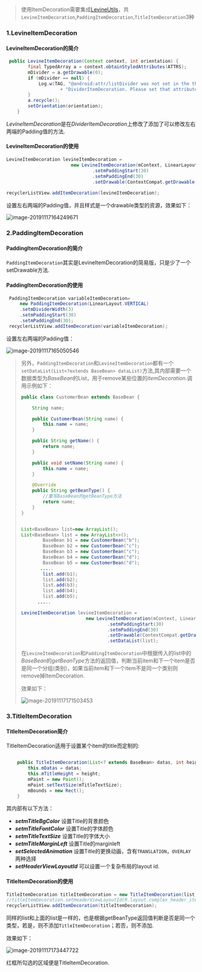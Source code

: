 >  使用ItemDecoration需要集成[LevineUtils](/zh-cn/Android/LevineUtils/README)，共```LevineItemDecoration```,```PaddingItemDecoration```,```TitleItemDecoration```3种

### 1.LevineItemDecoration

#### LevineItemDecoration的简介

```java
 public LevineItemDecoration(Context context, int orientation) {
        final TypedArray a = context.obtainStyledAttributes(ATTRS);
        mDivider = a.getDrawable(0);
        if (mDivider == null) {
            Log.w(TAG, "@android:attr/listDivider was not set in the theme used for this "
                    + "DividerItemDecoration. Please set that attribute all call setDrawable()");
        }
        a.recycle();
        setOrientation(orientation);
    }
```

*LevineItemDecoration*是在*DividerItemDecoration*上修改了添加了可以修改左右两端的Padding值的方法.

#### LevineItemDecoration的使用

```java
LevineItemDecoration levineItemDecoration =
                        new LevineItemDecoration(mContext, LinearLayout.VERTICAL)
                                .setmPaddingStart(30)
                                .setmPaddingEnd(30)
                                .setDrawable(ContextCompat.getDrawable(mContext, R.drawable.item_divider))
                               
recyclerListView.addItemDecoration(levineItemDecoration);
```

设置左右两端的Padding值，并且样式是一个drawable类型的资源，效果如下：

![image-20191117164249671](../../../_media/imgs/image-20191117164249671.png)



###  2.PaddingItemDecoration

#### PaddingItemDecoration的简介

```PaddingItemDecoration```其实是LevineItemDecoration的简易版，只是少了一个setDrawable方法.



#### PaddingItemDecoration的使用

```java
 PaddingItemDecoration variableItemDecoration=
     new PaddingItemDecoration(LinearLayout.VERTICAL)
     .setmDividerWidth(3)
     .setmPaddingStart(30)
     .setmPaddingEnd(30);               
 recyclerListView.addItemDecoration(variableItemDecoration);
```

设置左右两端的Padding值：

![image-20191117165050546](../../../_media/imgs/image-20191117165050546.png)



> 另外，```PaddingItemDecoration```和```LevineItemDecoration```都有一个```setDataList(List<?extends BaseBean> dataList)```方法,其内部需要一个数据类型为*BaseBean*的List，用于remove某些位置的*itemDecoration*.调用示例如下：
>
> ```java
> public class CustomerBean extends BaseBean {
> 
>     String name;
> 
>     public CustomerBean(String name) {
>         this.name = name;
>     }
> 
>     public String getName() {
>         return name;
>     }
> 
>     public void setName(String name) {
>         this.name = name;
>     }
> 
>     @Override
>     public String getBeanType() {
>         //重写BaseBean的getBeanType方法
>         return name;
>     }
> }
> 
> 
> List<BaseBean> list=new ArrayList();
> List<BaseBean> list = new ArrayList<>();
>         BaseBean b1 = new CustomerBean("b");
>         BaseBean b2 = new CustomerBean("c");
>         BaseBean b3 = new CustomerBean("c");
>         BaseBean b4 = new CustomerBean("d");
>         BaseBean b5 = new CustomerBean("d");
>        .....
>         list.add(b1);
>         list.add(b2);
>         list.add(b3);
>         list.add(b4);
>         list.add(b5);
>       .....
> 
> LevineItemDecoration levineItemDecoration =
>                         new LevineItemDecoration(mContext, LinearLayout.VERTICAL)
>                                 .setmPaddingStart(30)
>                                 .setmPaddingEnd(30)
>                                 .setDrawable(ContextCompat.getDrawable(mContext, R.drawable.item_divider))
>                                 .setDataList(list);
> ```
>
> 在```LevineItemDecoration```和```PaddingItemDecoration```中根据传入的list中的*BaseBean*的*getBeanType*方法的返回值，判断当前item和下一个item是否是同一个分组(类别)，如果当前item和下一个item不是同一个类别则remove掉ItemDecoration.
>
> 效果如下：
>
> ![image-20191117171503453](../../../_media/imgs/image-20191117171503453.png)



### 3.TitleItemDecoration

#### TitleItemDecoration简介

TitleItemDecoration适用于设置某个item的title而定制的:

```java

    public TitleItemDecoration(List<? extends BaseBean> datas, int height) {
        this.mDatas = datas;
        this.mTitleHeight = height;
        mPaint = new Paint();
        mPaint.setTextSize(mTitleTextSize);
        mBounds = new Rect();
    }
```

其内部有以下方法：

- ***setmTitleBgColor*** 设置Title的背景颜色
- ***setmTitleFontColor***  设置Title的字体颜色
- ***setmTitleTextSize*** 设置Title的字体大小
- ***setmTitleMarginLeft*** 设置Title的marginleft
- ***setSelectedAnimation*** 设置Title的更换动画，含有```TRANSLATION```，```OVERLAY```两种选择
- ***setHeaderViewLayoutId*** 可以设置一个复杂布局的layout id.

#### TitleItemDecoration的使用

```java
TitleItemDecoration titleItemDecoration = new TitleItemDecoration(list, 80);//高度为80
//titleItemDecoration.setHeaderViewLayoutId(R.layout.complex_header_item_decoration);//设置复杂头部
recyclerListView.addItemDecoration(titleItemDecoration);
```

同样的list和上面的list是一样的，也是根据getBeanType返回值判断是否是同一个类型，若是，则不添加```TitleItemDecoration```；若否，则不添加.

效果如下：

![image-20191117173447722](../../../_media/imgs/image-20191117173447722.png)

红框所勾选的区域便是TitleItemDecoration.

